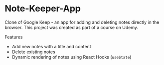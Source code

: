 # Note-Keeper-App
Clone of Google Keep - an app for adding and deleting notes directly in the browser.
This project was created as part of a course on Udemy.  

Features
- Add new notes with a title and content  
- Delete existing notes  
- Dynamic rendering of notes using React Hooks (`useState`)
